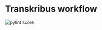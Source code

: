 Transkribus workflow
====================
![pylint score](https://mperlet.github.io/pybadge/badges/8.98.svg)
